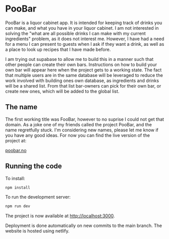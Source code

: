 # PooBar

PooBar is a liquor cabinet app. It is intended for keeping track of drinks you can make, and what you have in your liquor cabinet. I am not interested in solving the "what are all possible drinks I can make with my current ingredients" problem, as it does not interest me. However, I have had a need for a menu I can present to guests when I ask if they want a drink, as well as a place to look up recipes that I have made before.

I am trying out supabase to allow me to build this in a manner such that other people can create their own bars. Instructions on how to build your own bar will appear here when the project gets to a working state. The fact that multiple users are in the same database will be leveraged to reduce the work involved with building ones own database, as ingredients and drinks will be a shared list. From that list bar-owners can pick for their own bar, or create new ones, which will be added to the global list.

## The name

The first working title was FooBar, however to no suprise I could not get that domain. As a joke one of my friends called the project PooBar, and the name regretfully stuck. I'm considering new names, please let me know if you have any good ideas. For now you can find the live version of the project at:

[poobar.no](https://poobar.no/)

## Running the code

To install:

```bash
npm install
```

To run the development server:

```bash
npm run dev
```

The project is now available at [http://localhost:3000](http://localhost:3000).

Deployment is done automatically on new commits to the main branch. The website is hosted using netlify.
